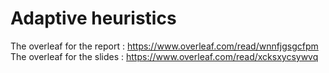 # Adaptive heuristics
The overleaf for the report : https://www.overleaf.com/read/wnnfjgsgcfpm
The overleaf for the slides : https://www.overleaf.com/read/xcksxycsywvq
